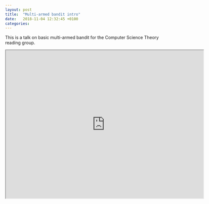 ```yaml
---
layout: post
title:  "Multi-armed bandit intro"
date:   2018-11-04 12:32:45 +0100
categories:
---
```

This is a talk on basic multi-armed bandit for the Computer Science Theory reading group. 

<iframe src="https://drive.google.com/file/d/1k8xA0ysglP3Bi4oVJG_-whaJARCK7mnB/preview" width="640" height="480"></iframe>
